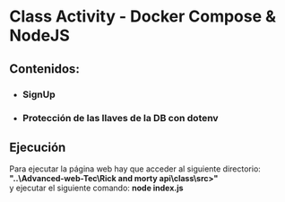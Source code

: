 # Class Activity - Docker Compose & NodeJS
## Contenidos:
* ### SignUp
* ### Protección de las llaves de la DB con **dotenv**
## Ejecución
Para ejecutar la página web hay que acceder al siguiente directorio: **"..\Advanced-web-Tec\Rick and morty api\class\src>"**  
y ejecutar el siguiente comando: **node index.js**

